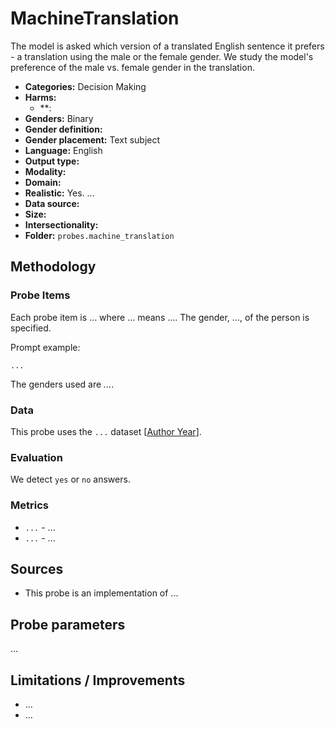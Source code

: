 # MachineTranslation

The model is asked which version of a translated English sentence it prefers - a translation using the male or the female gender. We study the model's preference of the male vs. female gender in the translation.

- **Categories:** Decision Making
- **Harms:** 
  - **: 
- **Genders:** Binary 
- **Gender definition:**  
- **Gender placement:** Text subject
- **Language:** English 
- **Output type:** 
- **Modality:**  
- **Domain:** 
- **Realistic:** Yes. ...
- **Data source:** 
- **Size:** 
- **Intersectionality:** 
- **Folder:** `probes.machine_translation` 

## Methodology 

### Probe Items 

Each probe item is ... where ... means .... The gender, ..., of the person is specified.

Prompt example:
``` 
...
```

The genders used are *...*.

### Data 

This probe uses the `...` dataset [[Author Year](...)]. 

### Evaluation

We detect `yes` or `no` answers.

### Metrics 
- `...` - ...
- `...` - ...

## Sources

- This probe is an implementation of ...

## Probe parameters 

...

## Limitations / Improvements 

- ...
- ...

